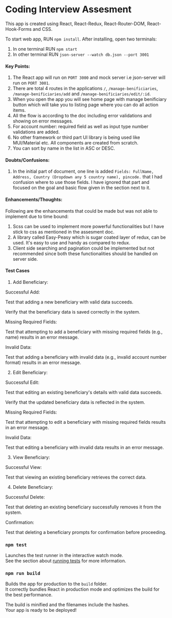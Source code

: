 # Coding Interview Assesment

This app is created using React, React-Redux, React-Router-DOM, React-Hook-Forms and CSS.

To start web app, RUN `npm install`. After installing, open two terminals:

1. In one terminal RUN `npm start`
2. In other terminal RUN `json-server --watch db.json --port 3001`

#### Key Points:

1. The React app will run on `PORT 3000` and mock server i.e json-server will run on `PORT 3001`.
2. There are total 4 routes in the applications `/`, `/manage-benificiaries`, `/manage-benificiaries/add` and `/manage-benificiaries/edit/:id`.
3. When you open the app you will see home page with manage benificiary button which will take you to listing page where you can do all action items.
4. All the flow is according to the doc including error validations and showing on error messages. 
5. For account number: required field as well as input type number validations are added.
6. No other framework or third part UI library is being used like MUI/Material etc. All components are created from scratch. 
7. You can sort by name in the list in ASC or DESC.

#### Doubts/Confusions:

1. In the initial part of document, one line is added `Fields: FullName, Address, Country (Dropdown any 5 country name), pincode.` that I had confusion where to use those fields. I have ignored that part and focused on the goal and basic flow given in the section next to it.


#### Enhancements/Thoughts:

Following are the enhancements that could be made but was not able to implement due to time bound:

1. Scss can be used to implement more powerful functionalities but I have stick to css as mentioned in the assesment doc.
2. A library called Easy-Peasy which is sugar coated layer of redux, can be used. It's easy to use and handy as compared to redux.
3. Client side searching and pagination could be implemented but not recommended since both these functionalities should be handled on server side.

#### Test Cases

1. Add Beneficiary:

Successful Add:

Test that adding a new beneficiary with valid data succeeds.

Verify that the beneficiary data is saved correctly in the system.

Missing Required Fields:

Test that attempting to add a beneficiary with missing required fields (e.g., name) results in an error message.

Invalid Data:

Test that adding a beneficiary with invalid data (e.g., invalid account number format) results in an error message.

2. Edit Beneficiary:

Successful Edit:

Test that editing an existing beneficiary's details with valid data succeeds.

Verify that the updated beneficiary data is reflected in the system.

Missing Required Fields:

Test that attempting to edit a beneficiary with missing required fields results in an error message.

Invalid Data:

Test that editing a beneficiary with invalid data results in an error message.

3. View Beneficiary:

Successful View:

Test that viewing an existing beneficiary retrieves the correct data.

4. Delete Beneficiary:

Successful Delete:

Test that deleting an existing beneficiary successfully removes it from the system.

Confirmation:

Test that deleting a beneficiary prompts for confirmation before proceeding.

### `npm test`

Launches the test runner in the interactive watch mode.\
See the section about [running tests](https://facebook.github.io/create-react-app/docs/running-tests) for more information.

### `npm run build`

Builds the app for production to the `build` folder.\
It correctly bundles React in production mode and optimizes the build for the best performance.

The build is minified and the filenames include the hashes.\
Your app is ready to be deployed!


